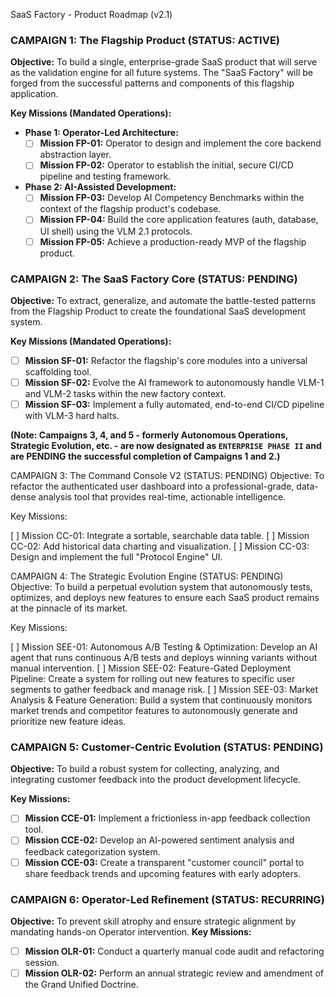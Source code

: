 SaaS Factory - Product Roadmap (v2.1)

### CAMPAIGN 1: The Flagship Product (STATUS: ACTIVE)
**Objective:** To build a single, enterprise-grade SaaS product that will serve as the validation engine for all future systems. The "SaaS Factory" will be forged from the successful patterns and components of this flagship application.

**Key Missions (Mandated Operations):**

* **Phase 1: Operator-Led Architecture:**
    * [ ] **Mission FP-01:** Operator to design and implement the core backend abstraction layer.
    * [ ] **Mission FP-02:** Operator to establish the initial, secure CI/CD pipeline and testing framework.
* **Phase 2: AI-Assisted Development:**
    * [ ] **Mission FP-03:** Develop AI Competency Benchmarks within the context of the flagship product's codebase.
    * [ ] **Mission FP-04:** Build the core application features (auth, database, UI shell) using the VLM 2.1 protocols.
    * [ ] **Mission FP-05:** Achieve a production-ready MVP of the flagship product.

### CAMPAIGN 2: The SaaS Factory Core (STATUS: PENDING)
**Objective:** To extract, generalize, and automate the battle-tested patterns from the Flagship Product to create the foundational SaaS development system.

**Key Missions (Mandated Operations):**
* [ ] **Mission SF-01:** Refactor the flagship's core modules into a universal scaffolding tool.
* [ ] **Mission SF-02:** Evolve the AI framework to autonomously handle VLM-1 and VLM-2 tasks within the new factory context.
* [ ] **Mission SF-03:** Implement a fully automated, end-to-end CI/CD pipeline with VLM-3 hard halts.

**(Note: Campaigns 3, 4, and 5 - formerly Autonomous Operations, Strategic Evolution, etc. - are now designated as `ENTERPRISE PHASE II` and are PENDING the successful completion of Campaigns 1 and 2.)**

CAMPAIGN 3: The Command Console V2 (STATUS: PENDING)
Objective: To refactor the authenticated user dashboard into a professional-grade, data-dense analysis tool that provides real-time, actionable intelligence.

Key Missions:

[ ] Mission CC-01: Integrate a sortable, searchable data table.
[ ] Mission CC-02: Add historical data charting and visualization.
[ ] Mission CC-03: Design and implement the full "Protocol Engine" UI.

CAMPAIGN 4: The Strategic Evolution Engine (STATUS: PENDING)
Objective: To build a perpetual evolution system that autonomously tests, optimizes, and deploys new features to ensure each SaaS product remains at the pinnacle of its market.

Key Missions:

[ ] Mission SEE-01: Autonomous A/B Testing & Optimization: Develop an AI agent that runs continuous A/B tests and deploys winning variants without manual intervention.
[ ] Mission SEE-02: Feature-Gated Deployment Pipeline: Create a system for rolling out new features to specific user segments to gather feedback and manage risk.
[ ] Mission SEE-03: Market Analysis & Feature Generation: Build a system that continuously monitors market trends and competitor features to autonomously generate and prioritize new feature ideas.

### CAMPAIGN 5: Customer-Centric Evolution (STATUS: PENDING)
**Objective:** To build a robust system for collecting, analyzing, and integrating customer feedback into the product development lifecycle.

**Key Missions:**

* [ ] **Mission CCE-01:** Implement a frictionless in-app feedback collection tool.
* [ ] **Mission CCE-02:** Develop an AI-powered sentiment analysis and feedback categorization system.
* [ ] **Mission CCE-03:** Create a transparent "customer council" portal to share feedback trends and upcoming features with early adopters.

### CAMPAIGN 6: Operator-Led Refinement (STATUS: RECURRING)
**Objective:** To prevent skill atrophy and ensure strategic alignment by mandating hands-on Operator intervention.
**Key Missions:**
* [ ] **Mission OLR-01:** Conduct a quarterly manual code audit and refactoring session.
* [ ] **Mission OLR-02:** Perform an annual strategic review and amendment of the Grand Unified Doctrine.